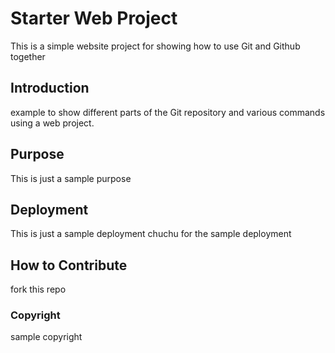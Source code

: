 # Starter Web Project
This is a simple website project for showing how to use Git and Github together

## Introduction
example to show different parts of the Git repository and various commands using a web project.

## Purpose
This is just a sample purpose
## Deployment
This is just a sample deployment chuchu for the sample deployment

## How to Contribute
fork this repo 

### Copyright
sample copyright